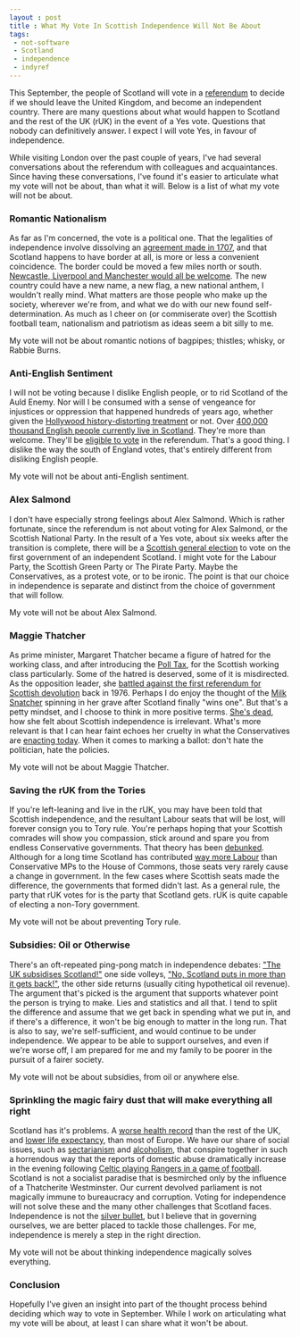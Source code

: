 ```yaml
---
layout : post
title : What My Vote In Scottish Independence Will Not Be About
tags:
 - not-software
 - Scotland
 - independence
 - indyref
---
```



This September, the people of Scotland will vote in a [referendum](http://en.wikipedia.org/wiki/Scottish_independence_referendum,_2014) to decide if we should leave the United Kingdom, and become an independent country. There are many questions about what would happen to Scotland and the rest of the UK (rUK) in the event of a Yes vote. Questions that nobody can definitively answer. I expect I will vote Yes, in favour of independence.

While visiting London over the past couple of years, I\'ve had several conversations about the referendum with colleagues and acquaintances. Since having these conversations, I\'ve found it\'s easier to articulate what my vote will not be about, than what it will. Below is a list of what my vote will not be about.

### Romantic Nationalism

As far as I\'m concerned, the vote is a political one. That the legalities of independence involve dissolving an [agreement made in 1707](http://en.wikipedia.org/wiki/Acts_of_Union_1707), and that Scotland happens to have border at all, is more or less a convenient coincidence. The border could be moved a few miles north or south. [Newcastle, Liverpool and Manchester would all be welcome](http://www.change.org/en-GB/petitions/the-uk-government-allow-the-north-of-england-to-secede-from-the-uk-and-join-scotland). The new country could have a new name, a new flag, a new national anthem, I wouldn\'t really mind.  What matters are those people who make up the society, wherever we\'re from, and what we do with our new found self-determination. As much as I cheer on (or commiserate over) the Scottish football team, nationalism and patriotism as ideas seem a bit silly to me.

My vote will not be about romantic notions of bagpipes; thistles; whisky, or Rabbie Burns.

### Anti-English Sentiment

I will not be voting because I dislike English people, or to rid Scotland of the Auld Enemy. Nor will I be consumed with a sense of vengeance for injustices or oppression that happened hundreds of years ago, whether given the [Hollywood history-distorting treatment](http://en.wikipedia.org/wiki/Braveheart#Historical_inaccuracy) or not. Over [400,000 thousand English people currently live in Scotland](http://app.dundee.ac.uk/pressreleases/proct03/english.html). They\'re more than welcome. They\'ll be [eligible to vote](http://en.wikipedia.org/wiki/Scottish_independence_referendum,_2014#Date_and_eligibility) in the referendum. That\'s a good thing. I dislike the way the south of England votes, that\'s entirely different from disliking English people.

My vote will not be about anti-English sentiment.

### Alex Salmond

I don\'t have especially strong feelings about Alex Salmond. Which is rather fortunate, since the referendum is not about voting for Alex Salmond, or the Scottish National Party. In the result of a Yes vote, about six weeks after the transition is complete, there will be a [Scottish general election](http://www.scotreferendum.com/questions/who-will-be-the-first-government-of-an-independent-scotland/) to vote on the first government of an independent Scotland. I might vote for the Labour Party, the Scottish Green Party or The Pirate Party. Maybe the Conservatives, as a protest vote, or to be ironic. The point is that our choice in independence is separate and distinct from the choice of government that will follow. 

My vote will not be about Alex Salmond. 

### Maggie Thatcher

As prime minister, Margaret Thatcher became a figure of hatred for the working class, and after introducing the [Poll Tax](http://en.wikipedia.org/wiki/Community_Charge), for the Scottish working class particularly. Some of the hatred is deserved, some of it is misdirected. As the opposition leader, she [battled against the first referendum for Scottish devolution](http://www.theguardian.com/politics/scottish-independence-blog/2013/apr/08/scottish-devolution-margaretthatcher-wikileaks) back in 1976. Perhaps I do enjoy the thought of the [Milk Snatcher](http://news.bbc.co.uk/1/hi/in_depth/uk/2000/uk_confidential/1095121.stm) spinning in her grave after Scotland finally "wins one". But that\'s a petty mindset, and I choose to think in more positive terms. [She\'s dead](http://www.isthatcherdeadyet.co.uk/), how she felt about Scottish independence is irrelevant. What\'s more relevant is that I can hear faint echoes her cruelty in what the Conservatives are [enacting today](http://www.housing.org.uk/policy/welfare-reform/bedroom-tax). When it comes to marking a ballot: don\'t hate the politician, hate the policies.

My vote will not be about Maggie Thatcher.

### Saving the rUK from the Tories

If you\'re left-leaning and live in the rUK, you may have been told that Scottish independence, and the resultant Labour seats that will be lost, will forever consign you to Tory rule. You\'re perhaps hoping that your Scottish comrades will show you compassion, stick around and spare you from endless Conservative governments. That theory has been [debunked](http://wingsoverscotland.com/why-labour-doesnt-need-scotland/). Although for a long time Scotland has contributed [way more Labour](http://en.wikipedia.org/wiki/Politics_of_Scotland#Current_situation) than Conservative MPs to the House of Commons, those seats very rarely cause a change in government. In the few cases where Scottish seats made the difference, the governments that formed didn\'t last. As a general rule, the party that rUK votes for is the party that Scotland gets. rUK is quite capable of electing a non-Tory government.

My vote will not be about preventing Tory rule.

### Subsidies: Oil or Otherwise

There\'s an oft-repeated ping-pong match in independence debates: ["The UK subsidises Scotland!"](http://www.newsnetscotland.com/index.php/scottish-economy/8375-bbc-reporter-claims-england-subsidises-the-rest-of-the-uk) one side volleys, ["No, Scotland puts in more than it gets back!"](http://www.businessforscotland.co.uk/breaking-news-9-3-is-a-smaller-number-than-9-9-indyref/), the other side returns (usually citing hypothetical oil revenue). The argument that\'s picked is the argument that supports whatever point the person is trying to make. Lies and statistics and all that. I tend to split the difference and assume that we get back in spending what we put in, and if there\'s a difference, it won\'t be big enough to matter in the long run. That is also to say, we\'re self-sufficient, and would continue to be under independence. We appear to be able to support ourselves, and even if we\'re worse off, I am prepared for me and my family to be poorer in the pursuit of a fairer society.

My vote will not be about subsidies, from oil or anywhere else.

### Sprinkling the magic fairy dust that will make everything all right

Scotland has it\'s problems. A [worse health record](http://www.theguardian.com/society/2012/nov/06/mystery-glasgow-health-problems) than the rest of the UK, and [lower life expectancy](http://www.bbc.co.uk/news/uk-scotland-12898723), than most of Europe. We have our share of social issues, such as [sectarianism](http://en.wikipedia.org/wiki/Sectarianism_in_Glasgow) and [alcoholism](http://www.bbc.co.uk/news/uk-scotland-25200665), that conspire together in such a horrendous way that the reports of domestic abuse dramatically increase in the evening following [Celtic playing Rangers in a game of football](http://www.st-andrews.ac.uk/news/archive/2013/title,227665,en.php). Scotland is not a socialist paradise that is besmirched only by the influence of a Thatcherite Westminster. Our current devolved parliament is not magically immune to bureaucracy and corruption. Voting for independence will not solve these and the many other challenges that Scotland faces. Independence is not the [silver bullet](http://en.wikipedia.org/wiki/Silver_bullet), but I believe that in governing ourselves, we are better placed to tackle those challenges. For me, independence is merely a step in the right direction.

My vote will not be about thinking independence magically solves everything.

### Conclusion
Hopefully I\'ve given an insight into part of the thought process behind deciding which way to vote in September. While I work on articulating what my vote will be about, at least I can share what it won\'t be about.
